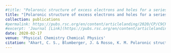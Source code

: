 ```yaml
---
#title: "Polaronic structure of excess electrons and holes for a series of bulk iron oxides"
title: "[Polaronic structure of excess electrons and holes for a series of bulk iron oxides](https://pubs.rsc.org/en/content/articlelanding/2020/CP/C9CP06482F)"
collection: publications
#permalink: https://pubs.rsc.org/en/content/articlelanding/2020/CP/C9CP06482F
#excerpt: 'Journal [Link](https://pubs.rsc.org/en/content/articlelanding/2020/CP/C9CP06482F) .'
date: 2020-02-17
venue: 'Physical Chemistry Chemical Physics'
citation: "Ahart, C. S., Blumberger, J. & Rosso, K. M. Polaronic structure of excess electrons and holes for a series of bulk iron oxides. Phys. Chem. Chem. Phys. 22, 10699–10709 (2020)."
---
```

